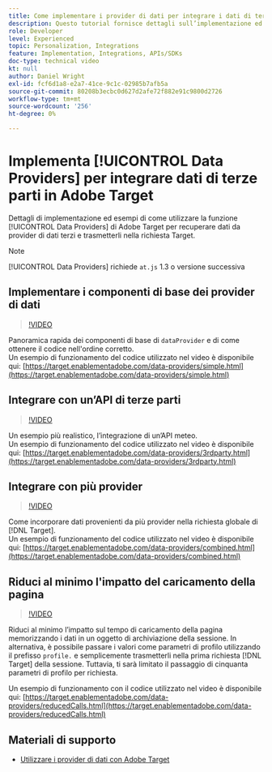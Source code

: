 ```yaml
---
title: Come implementare i provider di dati per integrare i dati di terze parti
description: Questo tutorial fornisce dettagli sull’implementazione ed esempi sull’utilizzo della funzione Fornitori di dati di Adobe Target per recuperare dati da fornitori di dati terzi e trasmetterli alla richiesta Target.
role: Developer
level: Experienced
topic: Personalization, Integrations
feature: Implementation, Integrations, APIs/SDKs
doc-type: technical video
kt: null
author: Daniel Wright
exl-id: fcf6d1a8-e2a7-41ce-9c1c-02985b7afb5a
source-git-commit: 80208b3ecbc0d627d2afe72f882e91c9800d2726
workflow-type: tm+mt
source-wordcount: '256'
ht-degree: 0%

---
```


# Implementa [!UICONTROL Data Providers] per integrare dati di terze parti in Adobe Target

Dettagli di implementazione ed esempi di come utilizzare la funzione [!UICONTROL Data Providers] di Adobe Target per recuperare dati da provider di dati terzi e trasmetterli nella richiesta Target.

>[!NOTE]
>
>[!UICONTROL Data Providers] richiede `at.js` 1.3 o versione successiva

## Implementare i componenti di base dei provider di dati

>[!VIDEO](https://video.tv.adobe.com/v/22348/?quality=12)

Panoramica rapida dei componenti di base di `dataProvider` e di come ottenere il codice nell&#39;ordine corretto.\
Un esempio di funzionamento del codice utilizzato nel video è disponibile qui:
[https://target.enablementadobe.com/data-providers/simple.html](https://target.enablementadobe.com/data-providers/simple.html)

## Integrare con un’API di terze parti

>[!VIDEO](https://video.tv.adobe.com/v/22345/)

Un esempio più realistico, l’integrazione di un’API meteo.\
Un esempio di funzionamento del codice utilizzato nel video è disponibile qui:
[https://target.enablementadobe.com/data-providers/3rdparty.html](https://target.enablementadobe.com/data-providers/3rdparty.html)

## Integrare con più provider

>[!VIDEO](https://video.tv.adobe.com/v/22346/)

Come incorporare dati provenienti da più provider nella richiesta globale di [!DNL Target].\
Un esempio di funzionamento del codice utilizzato nel video è disponibile qui:
[https://target.enablementadobe.com/data-providers/combined.html](https://target.enablementadobe.com/data-providers/combined.html)

## Riduci al minimo l&#39;impatto del caricamento della pagina

>[!VIDEO](https://video.tv.adobe.com/v/22347/)

Riduci al minimo l’impatto sul tempo di caricamento della pagina memorizzando i dati in un oggetto di archiviazione della sessione. In alternativa, è possibile passare i valori come parametri di profilo utilizzando il prefisso `profile.` e semplicemente trasmetterli nella prima richiesta [!DNL Target] della sessione. Tuttavia, ti sarà limitato il passaggio di cinquanta parametri di profilo per richiesta.

Un esempio di funzionamento con il codice utilizzato nel video è disponibile qui: [https://target.enablementadobe.com/data-providers/reducedCalls.html](https://target.enablementadobe.com/data-providers/reducedCalls.html)

## Materiali di supporto

* [Utilizzare i provider di dati con Adobe Target](use-data-providers-to-integrate-third-party-data.md)
